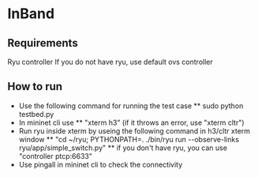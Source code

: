 # InBand
## Requirements
Ryu controller
If you do not have ryu, use default ovs controller
## How to run
* Use the following command for running the test case
** sudo python testbed.py
* In mininet cli use 
** "xterm h3" (if it throws an error, use "xterm cltr")
* Run ryu inside xterm by useing the following command in h3/cltr xterm window
** "cd ~/ryu; PYTHONPATH=. ./bin/ryu run --observe-links ryu/app/simple_switch.py"
** if you don't have ryu, you can use "controller ptcp:6633"
* Use pingall in mininet cli to check the connectivity
